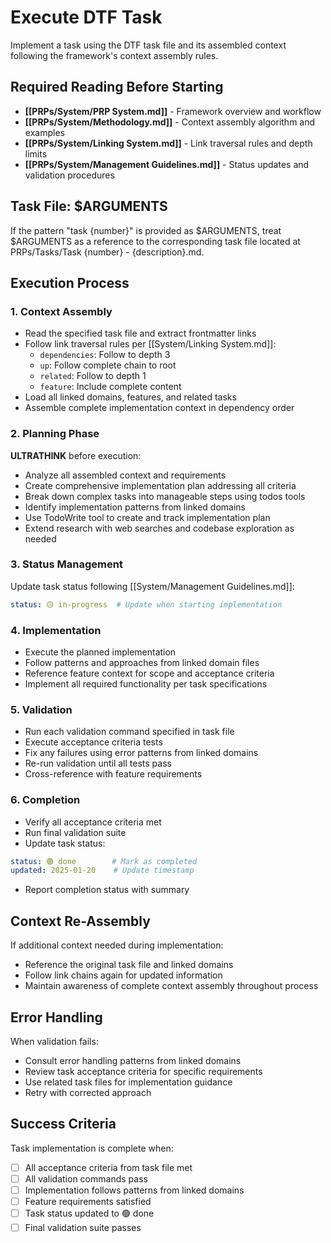 # Execute DTF Task

Implement a task using the DTF task file and its assembled context following the framework's context assembly rules.

## Required Reading Before Starting

- **[[PRPs/System/PRP System.md]]** - Framework overview and workflow
- **[[PRPs/System/Methodology.md]]** - Context assembly algorithm and examples
- **[[PRPs/System/Linking System.md]]** - Link traversal rules and depth limits
- **[[PRPs/System/Management Guidelines.md]]** - Status updates and validation procedures

## Task File: $ARGUMENTS

If the pattern "task {number}" is provided as $ARGUMENTS, treat $ARGUMENTS as a reference to the corresponding task file located at PRPs/Tasks/Task {number} - {description}.md.

## Execution Process

### 1. Context Assembly

- Read the specified task file and extract frontmatter links
- Follow link traversal rules per [[System/Linking System.md]]:
  - `dependencies`: Follow to depth 3
  - `up`: Follow complete chain to root
  - `related`: Follow to depth 1
  - `feature`: Include complete content
- Load all linked domains, features, and related tasks
- Assemble complete implementation context in dependency order

### 2. Planning Phase

**ULTRATHINK** before execution:

- Analyze all assembled context and requirements
- Create comprehensive implementation plan addressing all criteria
- Break down complex tasks into manageable steps using todos tools
- Identify implementation patterns from linked domains
- Use TodoWrite tool to create and track implementation plan
- Extend research with web searches and codebase exploration as needed

### 3. Status Management

Update task status following [[System/Management Guidelines.md]]:

```yaml
status: 🟡 in-progress  # Update when starting implementation
```

### 4. Implementation

- Execute the planned implementation
- Follow patterns and approaches from linked domain files
- Reference feature context for scope and acceptance criteria
- Implement all required functionality per task specifications

### 5. Validation

- Run each validation command specified in task file
- Execute acceptance criteria tests
- Fix any failures using error patterns from linked domains
- Re-run validation until all tests pass
- Cross-reference with feature requirements

### 6. Completion

- Verify all acceptance criteria met
- Run final validation suite
- Update task status:

```yaml
status: 🟢 done        # Mark as completed
updated: 2025-01-20    # Update timestamp
```

- Report completion status with summary

## Context Re-Assembly

If additional context needed during implementation:

- Reference the original task file and linked domains
- Follow link chains again for updated information
- Maintain awareness of complete context assembly throughout process

## Error Handling

When validation fails:

- Consult error handling patterns from linked domains
- Review task acceptance criteria for specific requirements
- Use related task files for implementation guidance
- Retry with corrected approach

## Success Criteria

Task implementation is complete when:

- [ ] All acceptance criteria from task file met
- [ ] All validation commands pass
- [ ] Implementation follows patterns from linked domains
- [ ] Feature requirements satisfied
- [ ] Task status updated to 🟢 done
- [ ] Final validation suite passes
